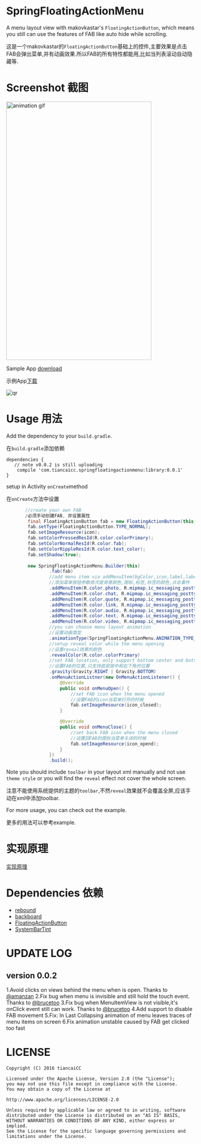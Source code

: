 # SpringFloatingActionMenu
A menu layout view with makovkastar's `FloatingActionButton`, which means you still can use the features of FAB 
like auto hide while scrolling.

这是一个makovkastar的`FloatingActionButton`基础上的控件,主要效果是点击FAB会弹出菜单,并有动画效果.所以FAB的所有特性都能用,比如当列表滚动自动隐藏等.

# Screenshot 截图
<img src="https://raw.githubusercontent.com/tiancaiCC/SpringFloatingActionMenu/master/art/demo.gif" loop=infinite alt="animation gif" style="width:388;height:690">

<!--![Demo gif](https://raw.githubusercontent.com/tiancaiCC/SpringFloatingActionMenu/master/art/demo.gif)-->

Sample App [download](http://fir.im/wahf)

示例App[下载](http://fir.im/wahf)

<img src="https://raw.githubusercontent.com/tiancaiCC/SpringFloatingActionMenu/master/art/qr.png" alt="qr">


# Usage 用法

Add the dependency to your `build.gradle`.

在`build.gradle`添加依赖
```
dependencies {
   // note v0.0.2 is still uploading
    compile 'com.tiancaicc.springfloatingactionmenu:library:0.0.1'
}
```

setup in Activity `onCreate`method

在`onCreate`方法中设置
```java
       //create your own FAB
       /必须手动创建FAB, 并设置属性
        final FloatingActionButton fab = new FloatingActionButton(this);
        fab.setType(FloatingActionButton.TYPE_NORMAL);
        fab.setImageResource(icon);
        fab.setColorPressedResId(R.color.colorPrimary);
        fab.setColorNormalResId(R.color.fab);
        fab.setColorRippleResId(R.color.text_color);
        fab.setShadow(true);
        
        new SpringFloatingActionMenu.Builder(this)
                .fab(fab)
                //add menu item via addMenuItem(bgColor,icon,label,label color,onClickListener)
                //添加菜单按钮参数依次是背景颜色,图标,标签,标签的颜色,点击事件
                .addMenuItem(R.color.photo, R.mipmap.ic_messaging_posttype_photo, "Photo", R.color.text_color,this)
                .addMenuItem(R.color.chat, R.mipmap.ic_messaging_posttype_chat, "Chat", R.color.text_color,this)
                .addMenuItem(R.color.quote, R.mipmap.ic_messaging_posttype_quote, "Quote", R.color.text_color,this)
                .addMenuItem(R.color.link, R.mipmap.ic_messaging_posttype_link, "Link", R.color.text_color,this)
                .addMenuItem(R.color.audio, R.mipmap.ic_messaging_posttype_audio, "Audio", R.color.text_color,this)
                .addMenuItem(R.color.text, R.mipmap.ic_messaging_posttype_text, "Text", R.color.text_color,this)
                .addMenuItem(R.color.video, R.mipmap.ic_messaging_posttype_video, "Video", R.color.text_color,this)
                //you can choose menu layout animation
                //设置动画类型
                .animationType(SpringFloatingActionMenu.ANIMATION_TYPE_TUMBLR)
                //setup reveal color while the menu opening
                //设置reveal效果的颜色
                .revealColor(R.color.colorPrimary)
                //set FAB location, only support bottom center and bottom right
                //设置FAB的位置,只支持底部居中和右下角的位置
                .gravity(Gravity.RIGHT | Gravity.BOTTOM)
                .onMenuActionListner(new OnMenuActionListener() {
                    @Override
                    public void onMenuOpen() {
                        //set FAB icon when the menu opened
                        //设置FAB的icon当菜单打开的时候
                        fab.setImageResource(icon_closed);
                    }

                    @Override
                    public void onMenuClose() {
                        //set back FAB icon when the menu closed
                        //设置回FAB的图标当菜单关闭的时候
                        fab.setImageResource(icon_opend);
                    }
                })
                .build();
```
Note you should include `toolbar` in your layout xml manually and not use `theme style` or you will find the `reveal` effect not cover the whole screen.

注意不能使用系统提供的主题的`toolbar`,不然`reveal`效果就不会覆盖全屏,应该手动在xml中添加toolbar.


For more usage, you can check out the example.

更多的用法可以参考example.

# 实现原理

[实现原理](http://blog.idropphone.com/2016/03/09/基于FloatingActionButton的一个炫酷菜单控件/)

# Dependencies 依赖

* [rebound](http://facebook.github.io/rebound/)
* [backboard](https://github.com/tumblr/Backboard)
* [FloatingActionButton](https://github.com/makovkastar/FloatingActionButton)
* [SystemBarTint](https://github.com/jgilfelt/SystemBarTint)

# UPDATE LOG

## version 0.0.2
1.Avoid clicks on views behind the menu when is open. Thanks to [@amanzan](https://github.com/amanzan)
2.Fix bug when menu is invisible and still hold the touch event. Thanks to [@brucetoo](https://github.com/brucetoo)
3.Fix bug when MenuItemView is not visible,it's onClick event still can work. Thanks to [@brucetoo](https://github.com/brucetoo)
4.Add support to disable FAB movement
5.Fix: In Last Collapsing animation of menu leaves traces of menu items on screen
6.Fix animation unstable caused by FAB get clicked too fast

# LICENSE

```
Copyright (C) 2016 tiancaiCC

Licensed under the Apache License, Version 2.0 (the "License");
you may not use this file except in compliance with the License.
You may obtain a copy of the License at

http://www.apache.org/licenses/LICENSE-2.0

Unless required by applicable law or agreed to in writing, software
distributed under the License is distributed on an "AS IS" BASIS,
WITHOUT WARRANTIES OR CONDITIONS OF ANY KIND, either express or implied.
See the License for the specific language governing permissions and
limitations under the License.
```